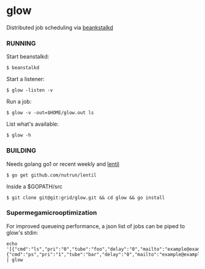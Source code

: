 # glow

Distributed job scheduling via [beankstalkd](http://kr.github.com/beanstalkd/)

### RUNNING

Start beanstalkd:

```
$ beanstalkd
```

Start a listener:

```
$ glow -listen -v
```

Run a job:

```
$ glow -v -out=$HOME/glow.out ls
```

List what's available:

```
$ glow -h
```

### BUILDING

Needs golang go1 or recent weekly and [lentil](https://github.com/nutrun/lentil )

```
$ go get github.com/nutrun/lentil
```

Inside a $GOPATH/src

```
$ git clone git@git:grid/glow.git && cd glow && go install
```

### Supermegamicrooptimization

For improved queueing performance, a json list of jobs can be piped to glow's stdin: 

```
echo '[{"cmd":"ls","pri":"0","tube":"foo","delay":"0","mailto":"example@example.com","out":"/tmp/glow.out","workdir":"/tmp/glow"},{"cmd":"ps","pri":"1","tube":"bar","delay":"0","mailto":"example@example.com","out":"/tmp/glow.out","workdir":"/tmp/glow"}]' | glow
```